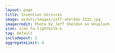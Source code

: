 ```yaml
---
layout: page
title: Invention Services
image: assets/images/jeff-sheldon-3231.jpg
imagecredit: Photo by Jeff Sheldon on Unsplash
icon: icon fa-lightbulb-o 
tag: default
includepost: 1
aggregateLimit: 4
---
```

